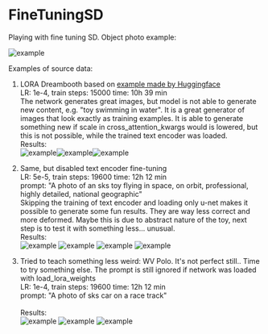 # FineTuningSD
Playing with fine tuning SD.
Object photo example:

![example](train_squab/20230524_101158.jpg)

Examples of source data:

1) LORA Dreambooth based on [example made by Huggingface](https://huggingface.co/docs/diffusers/main/en/training/lora)<br />
LR: 1e-4, train steps: 15000 time: 10h 39 min<br />
The network generates great images, but model is not able to generate new content, e.g. "toy swimming in water". It is a great generator of images that look exactly as training examples. It is able to generate something new if scale in cross_attention_kwargs would is lowered, but this is not possible, while the trained text encoder was loaded.
<br /> Results:<br /> ![example](examples/dreambooth_lora/2.png)![example](examples/dreambooth_lora/3.png)![example](examples/dreambooth_lora/gen0.png)

2) Same, but disabled text encoder fine-tuning<br />
LR: 5e-5, train steps: 19600 time: 12h 12 min <br />
prompt: "A photo of an sks toy flying in space, on orbit, professional, highly detailed, national geographic"<br />
Skipping the training of text encoder and loading only u-net makes it possible to generate some fun results. They are way less correct and more deformed. Maybe this is due to abstract nature of the toy, next step is to test it with something less... unusual.
<br /> Results:<br /> ![example](examples/dreambooth_lora/gen_no_txt1.png)
![example](examples/dreambooth_lora/gen_no_txt2.png)
![example](examples/dreambooth_lora/gen_no_txt3.png)
![example](examples/dreambooth_lora/gen_no_txt4.png)

3) Tried to teach something less weird: WV Polo. It's not perfect still.. Time to try something else. The prompt is still ignored if network was loaded with load_lora_weights<br />
LR: 1e-4, train steps: 19600 time: 12h 12 min <br />
prompt: "A photo of sks car on a race track"<br />
<br /> Results:<br /> ![example](examples/dreambooth_lora/gen_polo.png)
![example](examples/dreambooth_lora/gen_polo2.png)
![example](examples/dreambooth_lora/gen_polo3.png)